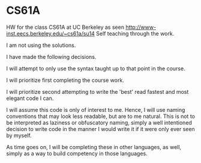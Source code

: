 CS61A
=====

HW for the class CS61A at UC Berkeley as seen http://www-inst.eecs.berkeley.edu/~cs61a/su14
Self teaching through the work.

I am not using the solutions.

I have made the following decisions.

I will attempt to only use the syntax taught up to that point in the course.

I will prioritize first completing the course work.

I will prioritize second attempting to write the 'best' read fastest and most elegant code I can.

I will assume this code is only of interest to me. Hence, I will use naming conventions that may look less readable, but are to me natural. This is not to be interpreted as laziness or obfuscatory naming, simply a well intentioned decision to write code in the manner I would write it if it were only ever seen by myself.

As time goes on, I will be completing these in other languages, as well, simply as a way to build competency in those languages.

